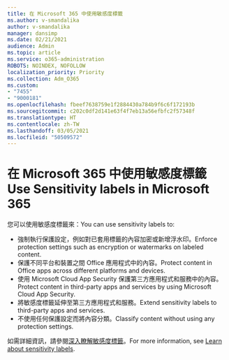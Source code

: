 ```yaml
---
title: 在 Microsoft 365 中使用敏感度標籤
ms.author: v-smandalika
author: v-smandalika
manager: dansimp
ms.date: 02/21/2021
audience: Admin
ms.topic: article
ms.service: o365-administration
ROBOTS: NOINDEX, NOFOLLOW
localization_priority: Priority
ms.collection: Adm_O365
ms.custom:
- "7455"
- "9000181"
ms.openlocfilehash: fbeef7638759e1f2884430a784b9f6c6f172193b
ms.sourcegitcommit: c202c0df2d141e63f4f7eb13a56efbfc2f57348f
ms.translationtype: HT
ms.contentlocale: zh-TW
ms.lasthandoff: 03/05/2021
ms.locfileid: "50509572"
---
```

# <a name="use-sensitivity-labels-in-microsoft-365"></a><span data-ttu-id="1ec8e-102">在 Microsoft 365 中使用敏感度標籤</span><span class="sxs-lookup"><span data-stu-id="1ec8e-102">Use Sensitivity labels in Microsoft 365</span></span>

<span data-ttu-id="1ec8e-103">您可以使用敏感度標籤來：</span><span class="sxs-lookup"><span data-stu-id="1ec8e-103">You can use sensitivity labels to:</span></span>
- <span data-ttu-id="1ec8e-104">強制執行保護設定，例如對已套用標籤的內容加密或新增浮水印。</span><span class="sxs-lookup"><span data-stu-id="1ec8e-104">Enforce protection settings such as encryption or watermarks on labeled content.</span></span>
- <span data-ttu-id="1ec8e-105">保護不同平台和裝置之間 Office 應用程式中的內容。</span><span class="sxs-lookup"><span data-stu-id="1ec8e-105">Protect content in Office apps across different platforms and devices.</span></span>
- <span data-ttu-id="1ec8e-106">使用 Microsoft Cloud App Security 保護第三方應用程式和服務中的內容。</span><span class="sxs-lookup"><span data-stu-id="1ec8e-106">Protect content in third-party apps and services by using Microsoft Cloud App Security.</span></span>
- <span data-ttu-id="1ec8e-107">將敏感度標籤延伸至第三方應用程式和服務。</span><span class="sxs-lookup"><span data-stu-id="1ec8e-107">Extend sensitivity labels to third-party apps and services.</span></span>
- <span data-ttu-id="1ec8e-108">不使用任何保護設定而將內容分類。</span><span class="sxs-lookup"><span data-stu-id="1ec8e-108">Classify content without using any protection settings.</span></span>

<span data-ttu-id="1ec8e-109">如需詳細資訊，請參閱[深入瞭解敏感度標籤](https://docs.microsoft.com/microsoft-365/compliance/sensitivity-labels)。</span><span class="sxs-lookup"><span data-stu-id="1ec8e-109">For more information, see [Learn about sensitivity labels](https://docs.microsoft.com/microsoft-365/compliance/sensitivity-labels).</span></span>